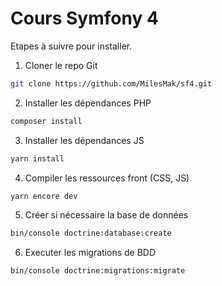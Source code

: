 # Cours Symfony 4

Etapes à suivre pour installer.

1) Cloner le repo Git
```sh
git clone https://github.com/MilesMak/sf4.git
```

2) Installer les dépendances PHP
```sh
composer install
```

3) Installer les dépendances JS
```sh
yarn install
```

4) Compiler les ressources front (CSS, JS)
```sh
yarn encore dev
```

5) Créer si nécessaire la base de données
```sh
bin/console doctrine:database:create
```

6) Executer les migrations de BDD
```sh
bin/console doctrine:migrations:migrate
```